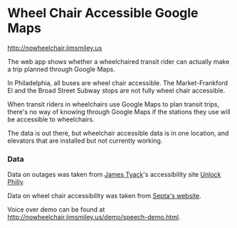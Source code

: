 Wheel Chair Accessible Google Maps
==================================


http://nowheelchair.jimsmiley.us

The web app shows whether a wheelchaired transit rider can actually make a trip planned through Google Maps.

In Philadelphia, all buses are wheel chair accessible. The Market-Frankford El and the Broad Street Subway stops are not fully wheel chair accessible.

When transit riders in wheelchairs use Google Maps to plan transit trips, there's no way of knowing through Google Maps if the stations they use will be accessible to wheelchairs.

The data is out there, but wheelchair accessible data is in one location, and elevators that are installed but not currently working.

### Data

Data on outages was taken from [James Tyack](http://www.tyack.net/)'s accessibility site [Unlock Philly](http://www.unlockphilly.com).

Data on wheel chair accessibility was taken from [Septa's website](http://www3.septa.org/hackathon/).

Voice over demo can be found at http://nowheelchair.jimsmiley.us/demo/speech-demo.html. 